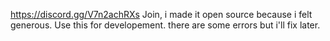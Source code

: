 https://discord.gg/V7n2achRXs Join, i made it open source because i felt generous. Use this for developement. there are some errors but i'll fix later.
